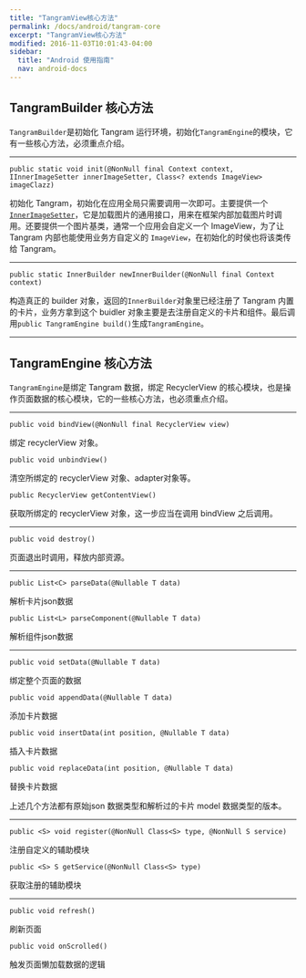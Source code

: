 ```yaml
---
title: "TangramView核心方法"
permalink: /docs/android/tangram-core
excerpt: "TangramView核心方法"
modified: 2016-11-03T10:01:43-04:00
sidebar:
  title: "Android 使用指南"
  nav: android-docs
---
```


## TangramBuilder 核心方法

```TangramBuilder```是初始化 Tangram 运行环境，初始化```TangramEngine```的模块，它有一些核心方法，必须重点介绍。

---

```
public static void init(@NonNull final Context context, IInnerImageSetter innerImageSetter, Class<? extends ImageView> imageClazz)
```

初始化 Tangram，初始化在应用全局只需要调用一次即可。主要提供一个[```InnerImageSetter```]()，它是加载图片的通用接口，用来在框架内部加载图片时调用。还要提供一个图片基类，通常一个应用会自定义一个 ImageView，为了让 Tangram 内部也能使用业务方自定义的 ```ImageView```，在初始化的时侯也将该类传给 Tangram。

---

```
public static InnerBuilder newInnerBuilder(@NonNull final Context context)
```

构造真正的 builder 对象，返回的```InnerBuilder```对象里已经注册了 Tangram 内置的卡片，业务方拿到这个 buidler 对象主要是去注册自定义的卡片和组件。最后调用```public TangramEngine build()```生成```TangramEngine```。

---

## TangramEngine 核心方法

```TangramEngine```是绑定 Tangram 数据，绑定 RecyclerView 的核心模块，也是操作页面数据的核心模块，它的一些核心方法，也必须重点介绍。

---

```
public void bindView(@NonNull final RecyclerView view)
```

绑定 recyclerView 对象。

```
public void unbindView()
```

清空所绑定的 recyclerView 对象、adapter对象等。

```
public RecyclerView getContentView()
```

获取所绑定的 recyclerView 对象，这一步应当在调用 bindView 之后调用。

---

```
public void destroy()
```

页面退出时调用，释放内部资源。

---

```
public List<C> parseData(@Nullable T data)
```
解析卡片json数据

```
public List<L> parseComponent(@Nullable T data)
```
解析组件json数据

---

```
public void setData(@Nullable T data)
```
绑定整个页面的数据

```
public void appendData(@Nullable T data)
```
添加卡片数据

```
public void insertData(int position, @Nullable T data)
```
插入卡片数据

```
public void replaceData(int position, @Nullable T data)
```
替换卡片数据

上述几个方法都有原始json 数据类型和解析过的卡片 model 数据类型的版本。

---

```
public <S> void register(@NonNull Class<S> type, @NonNull S service)
```

注册自定义的辅助模块

```
public <S> S getService(@NonNull Class<S> type)
```
获取注册的辅助模块

---

```
public void refresh()
```
刷新页面

```
public void onScrolled()
```
触发页面懒加载数据的逻辑